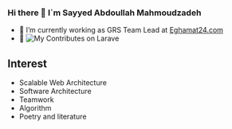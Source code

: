 ### Hi there 👋 I`m Sayyed Abdoullah Mahmoudzadeh


- 🔭 I’m currently working as GRS Team Lead at [Eghamat24.com](https://www.eghamat24.com)
- 👯 ![My Contributes on Larave]([https://img.shields.io/badge/-Laravel-05122A?style=flat&logo=laravel](https://github.com/laravel/framework/pulls?q=is%3Apr+author%3AsaMahmoudzadeh+is%3Amerged+))


## Interest
* Scalable Web Architecture
* Software Architecture
* Teamwork
* Algorithm
* Poetry and literature

<!--
**saMahmoudzadeh/saMahmoudzadeh** is a ✨ _special_ ✨ repository because its `README.md` (this file) appears on your GitHub profile.

Here are some ideas to get you started:

- 🔭 I’m currently working on ...
- 🌱 I’m currently learning ...
- 👯 I’m looking to collaborate on ...
- 🤔 I’m looking for help with ...
- 💬 Ask me about ...
- 📫 How to reach me: ...
- 😄 Pronouns: ...
- ⚡ Fun fact: ...
-->
